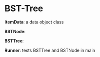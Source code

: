 # BST-Tree

**ItemData**: a data object class

**BSTNode**:

**BSTTree**:

**Runner**: tests BSTTree and BSTNode in main
